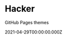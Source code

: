 ---
title: Hacker
github: https://github.com/pages-themes/hacker
demo: https://pages-themes.github.io/hacker/
license: CC0-1.0 License
author: GitHub Pages themes
author_link: ''
author_twitter: ''
date: 2021-04-29T00:00:00.000Z
ssg:
  - Jekyll
cms: null
css: null
category: null
description: Hacker is a Jekyll theme for GitHub Pages
draft: true
publish_date: '2016-10-06T23:02:10Z'
update_date: '2021-07-29T17:56:34Z'
github_star: 699
github_fork: 991
---